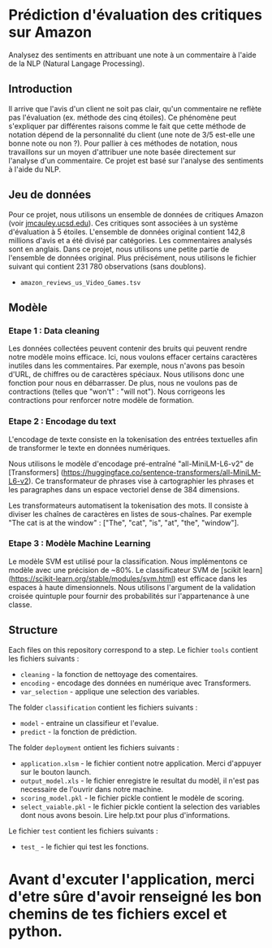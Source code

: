 # Prédiction d'évaluation des critiques sur Amazon

Analysez des sentiments en attribuant une note à un commentaire à l'aide de la NLP (Natural Langage Processing).

## Introduction
Il arrive que l'avis d'un client ne soit pas clair, qu'un commentaire ne reflète pas l'évaluation (ex. méthode des cinq étoiles). 
Ce phénomène peut s'expliquer par différentes raisons comme le fait que cette méthode de notation dépend de la personnalité du client (une note de 3/5 est-elle une bonne note ou non ?). 
Pour pallier à ces méthodes de notation, nous travaillons sur un moyen d'attribuer une note basée directement sur l'analyse d'un commentaire. 
Ce projet est basé sur l'analyse des sentiments à l'aide du NLP.

## Jeu de données
Pour ce projet, nous utilisons un ensemble de données de critiques Amazon (voir [jmcauley.ucsd.edu](https://jmcauley.ucsd.edu/data/amazon/)). 
Ces critiques sont associées à un système d'évaluation à 5 étoiles.
L'ensemble de données original contient 142,8 millions d'avis et a été divisé par catégories. Les commentaires analysés sont en anglais.
Dans ce projet, nous utilisons une petite partie de l'ensemble de données original. Plus précisément, nous utilisons le fichier suivant qui contient 231 780 observations (sans doublons).


* `amazon_reviews_us_Video_Games.tsv`

## Modèle

### Etape 1 : Data cleaning

Les données collectées peuvent contenir des bruits qui peuvent rendre notre modèle moins efficace. Ici, nous voulons effacer certains caractères inutiles dans les commentaires.
Par exemple, nous n'avons pas besoin d'URL, de chiffres ou de caractères spéciaux. Nous utilisons donc une fonction pour nous en débarrasser. De plus, nous ne voulons pas de contractions (telles que "won't" : "will not").
Nous corrigeons les contractions pour renforcer notre modèle de formation.

### Etape 2 : Encodage du text

L'encodage de texte consiste en la tokenisation des entrées textuelles afin de transformer le texte en données numériques.

Nous utilisons le modèle d'encodage pré-entraîné "all-MiniLM-L6-v2" de [Transformers] (https://huggingface.co/sentence-transformers/all-MiniLM-L6-v2). Ce transformateur de phrases vise à cartographier les phrases et les paragraphes dans un espace vectoriel dense de 384 dimensions. 

Les transformateurs automatisent la tokenisation des mots. Il consiste à diviser les chaînes de caractères en listes de sous-chaînes.
Par exemple "The cat is at the window" : ["The", "cat", "is", "at", "the", "window"].

### Etape 3 : Modèle Machine Learning

Le modèle SVM est utilisé pour la classification. Nous implémentons ce modèle avec une précision de ~80%. 
Le classificateur SVM de [scikit learn] (https://scikit-learn.org/stable/modules/svm.html) est efficace dans les espaces à haute dimensionnels. Nous utilisons l'argument de la validation croisée quintuple pour fournir des probabilités sur l'appartenance à une classe.


## Structure

Each files on this repository correspond to a step. 
Le fichier `tools` contient les fichiers suivants : 
- `cleaning` - la fonction de nettoyage des comentaires. 
- `encoding` - encodage des données en numérique avec Transformers.
- `var_selection` - applique une selection des variables.

The folder `classification` contient les fichiers suivants :
- `model` - entraine un classifieur et l'evalue. 
- `predict` - la fonction de prédiction. 

The folder `deployment` ontient les fichiers suivants :
- `application.xlsm` - le fichier contient notre application. Merci d'appuyer sur le bouton launch.
- `output_model.xls` - le fichier enregistre le resultat du modèl, il n'est pas necessaire de l'ouvrir dans notre machine.
- `scoring_model.pkl` - le fichier pickle contient le modèle de scoring.
- `select_vaiable.pkl` - le fichier pickle contient la selection des variables dont nous avons besoin.
Lire help.txt pour plus d'informations.

Le fichier `test` contient les fichiers suivants :
- `test_` - le fichier qui test les fonctions. 

# Avant d'excuter l'application, merci d'etre sûre d'avoir renseigné les bon chemins de tes fichiers excel et python. 

